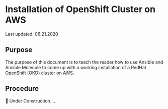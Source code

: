 # Installation of OpenShift Cluster on AWS

Last updated: 06.21.2020

## Purpose

The purpose of this document is to teach the reader how to use
Ansible and Ansible Molecule to come up with a working installation
of a RedHat OpenShift (OKD) cluster on AWS.

## Procedure

:construction: Under Construction.....